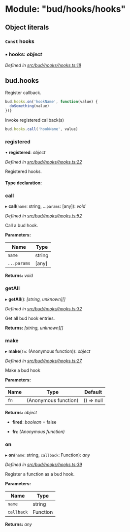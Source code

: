 # Module: "bud/hooks/hooks"

## Object literals

### `Const` hooks

### ▪ **hooks**: *object*

*Defined in [src/bud/hooks/hooks.ts:18](https://github.com/roots/bud-support/blob/bd00b72/src/bud/hooks/hooks.ts#L18)*

## bud.hooks

Register callback.

```js
bud.hooks.on('hookName', function(value) {
  doSomething(value)
})}
```

Invoke registered callback(s)

```js
bud.hooks.call('hookName', value)
```

###  registered

• **registered**: *object*

*Defined in [src/bud/hooks/hooks.ts:22](https://github.com/roots/bud-support/blob/bd00b72/src/bud/hooks/hooks.ts#L22)*

Registered hooks.

#### Type declaration:

###  call

▸ **call**(`name`: string, ...`params`: [any]): *void*

*Defined in [src/bud/hooks/hooks.ts:52](https://github.com/roots/bud-support/blob/bd00b72/src/bud/hooks/hooks.ts#L52)*

Call a bud hook.

**Parameters:**

Name | Type |
------ | ------ |
`name` | string |
`...params` | [any] |

**Returns:** *void*

###  getAll

▸ **getAll**(): *[string, unknown][]*

*Defined in [src/bud/hooks/hooks.ts:32](https://github.com/roots/bud-support/blob/bd00b72/src/bud/hooks/hooks.ts#L32)*

Get all bud hook entries.

**Returns:** *[string, unknown][]*

###  make

▸ **make**(`fn`: (Anonymous function)): *object*

*Defined in [src/bud/hooks/hooks.ts:27](https://github.com/roots/bud-support/blob/bd00b72/src/bud/hooks/hooks.ts#L27)*

Make a bud hook

**Parameters:**

Name | Type | Default |
------ | ------ | ------ |
`fn` | (Anonymous function) | () => null |

**Returns:** *object*

* **fired**: *boolean* = false

* **fn**: *(Anonymous function)*

###  on

▸ **on**(`name`: string, `callback`: Function): *any*

*Defined in [src/bud/hooks/hooks.ts:39](https://github.com/roots/bud-support/blob/bd00b72/src/bud/hooks/hooks.ts#L39)*

Register a function as a bud hook.

**Parameters:**

Name | Type |
------ | ------ |
`name` | string |
`callback` | Function |

**Returns:** *any*
